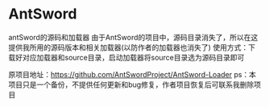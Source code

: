 # AntSword

antSword的源码和加载器
由于AntSword的项目中，源码目录消失了，所以在这提供我所用的源码版本和相关加载器(以防作者的加载器也消失了)
使用方式：下载好对应加载器和source目录，启动加载器将source目录选为源码目录即可


原项目地址：https://github.com/AntSwordProject/AntSword-Loader
ps：本项目只是一个备份，不提供任何更新和bug修复，作者项目恢复后可联系我删除项目
